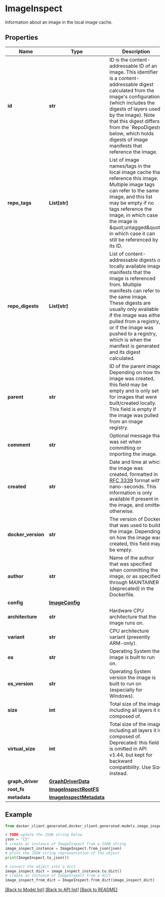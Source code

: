 # ImageInspect

Information about an image in the local image cache. 

## Properties

Name | Type | Description | Notes
------------ | ------------- | ------------- | -------------
**id** | **str** | ID is the content-addressable ID of an image.  This identifier is a content-addressable digest calculated from the image&#39;s configuration (which includes the digests of layers used by the image).  Note that this digest differs from the &#x60;RepoDigests&#x60; below, which holds digests of image manifests that reference the image.  | [optional] 
**repo_tags** | **List[str]** | List of image names/tags in the local image cache that reference this image.  Multiple image tags can refer to the same image, and this list may be empty if no tags reference the image, in which case the image is \&quot;untagged\&quot;, in which case it can still be referenced by its ID.  | [optional] 
**repo_digests** | **List[str]** | List of content-addressable digests of locally available image manifests that the image is referenced from. Multiple manifests can refer to the same image.  These digests are usually only available if the image was either pulled from a registry, or if the image was pushed to a registry, which is when the manifest is generated and its digest calculated.  | [optional] 
**parent** | **str** | ID of the parent image.  Depending on how the image was created, this field may be empty and is only set for images that were built/created locally. This field is empty if the image was pulled from an image registry.  | [optional] 
**comment** | **str** | Optional message that was set when committing or importing the image.  | [optional] 
**created** | **str** | Date and time at which the image was created, formatted in [RFC 3339](https://www.ietf.org/rfc/rfc3339.txt) format with nano-seconds.  This information is only available if present in the image, and omitted otherwise.  | [optional] 
**docker_version** | **str** | The version of Docker that was used to build the image.  Depending on how the image was created, this field may be empty.  | [optional] 
**author** | **str** | Name of the author that was specified when committing the image, or as specified through MAINTAINER (deprecated) in the Dockerfile.  | [optional] 
**config** | [**ImageConfig**](ImageConfig.md) |  | [optional] 
**architecture** | **str** | Hardware CPU architecture that the image runs on.  | [optional] 
**variant** | **str** | CPU architecture variant (presently ARM-only).  | [optional] 
**os** | **str** | Operating System the image is built to run on.  | [optional] 
**os_version** | **str** | Operating System version the image is built to run on (especially for Windows).  | [optional] 
**size** | **int** | Total size of the image including all layers it is composed of.  | [optional] 
**virtual_size** | **int** | Total size of the image including all layers it is composed of.  Deprecated: this field is omitted in API v1.44, but kept for backward compatibility. Use Size instead.  | [optional] 
**graph_driver** | [**GraphDriverData**](GraphDriverData.md) |  | [optional] 
**root_fs** | [**ImageInspectRootFS**](ImageInspectRootFS.md) |  | [optional] 
**metadata** | [**ImageInspectMetadata**](ImageInspectMetadata.md) |  | [optional] 

## Example

```python
from docker_client.generated.docker_client.generated.models.image_inspect import ImageInspect

# TODO update the JSON string below
json = "{}"
# create an instance of ImageInspect from a JSON string
image_inspect_instance = ImageInspect.from_json(json)
# print the JSON string representation of the object
print(ImageInspect.to_json())

# convert the object into a dict
image_inspect_dict = image_inspect_instance.to_dict()
# create an instance of ImageInspect from a dict
image_inspect_from_dict = ImageInspect.from_dict(image_inspect_dict)
```
[[Back to Model list]](../README.md#documentation-for-models) [[Back to API list]](../README.md#documentation-for-api-endpoints) [[Back to README]](../README.md)


